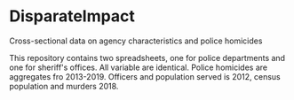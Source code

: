 # DisparateImpact
Cross-sectional data on agency characteristics and police homicides

This repository contains two spreadsheets, one for police departments and one for sheriff's offices. All variable are identical. Police homicides are aggregates fro 2013-2019. Officers and population served is 2012, census population and murders 2018. 
